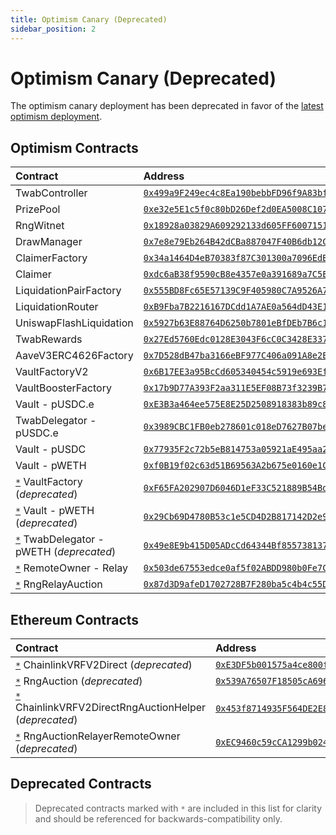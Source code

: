 ```yaml
---
title: Optimism Canary (Deprecated)
sidebar_position: 2
---
```


# Optimism Canary (Deprecated)

The optimism canary deployment has been deprecated in favor of the [latest optimism deployment](./optimism).

## Optimism Contracts

| Contract | Address |
| :--- | :--- |
| TwabController | [`0x499a9F249ec4c8Ea190bebbFD96f9A83bf4F6E52`](https://optimistic.etherscan.io/address/0x499a9F249ec4c8Ea190bebbFD96f9A83bf4F6E52) |
| PrizePool | [`0xe32e5E1c5f0c80bD26Def2d0EA5008C107000d6A`](https://optimistic.etherscan.io/address/0xe32e5E1c5f0c80bD26Def2d0EA5008C107000d6A) |
| RngWitnet | [`0x18928a03829A609292133d605FF6007151b9EECb`](https://optimistic.etherscan.io/address/0x18928a03829a609292133d605ff6007151b9eecb) |
| DrawManager | [`0x7e8e79Eb264B42dCBa887047F40B6db12C4f0940`](https://optimistic.etherscan.io/address/0x7e8e79eb264b42dcba887047f40b6db12c4f0940) |
| ClaimerFactory | [`0x34a1464D4eB70383f87C301300a7096EdBe2aA8c`](https://optimistic.etherscan.io/address/0x34a1464D4eB70383f87C301300a7096EdBe2aA8c) |
| Claimer | [`0xdc6aB38f9590cB8e4357e0a391689a7C5Ef7681E`](https://optimistic.etherscan.io/address/0xdc6aB38f9590cB8e4357e0a391689a7C5Ef7681E) |
| LiquidationPairFactory | [`0x555BD8Fc65E57139C9F405980C7A9526A7De8093`](https://optimistic.etherscan.io/address/0x555BD8Fc65E57139C9F405980C7A9526A7De8093) |
| LiquidationRouter | [`0xB9Fba7B2216167DCdd1A7AE0a564dD43E1b68b95`](https://optimistic.etherscan.io/address/0xB9Fba7B2216167DCdd1A7AE0a564dD43E1b68b95) |
| UniswapFlashLiquidation | [`0x5927b63E88764D6250b7801eBfDEb7B6c1ac35d0`](https://optimistic.etherscan.io/address/0x5927b63E88764D6250b7801eBfDEb7B6c1ac35d0) |
| TwabRewards | [`0x27Ed5760Edc0128E3043F6cC0C3428E337396A66`](https://optimistic.etherscan.io/address/0x27Ed5760Edc0128E3043F6cC0C3428E337396A66) |
| AaveV3ERC4626Factory | [`0x7D528dB47ba3166eBF977C406a091A8e2E6C8910`](https://optimistic.etherscan.io/address/0x7D528dB47ba3166eBF977C406a091A8e2E6C8910) |
| VaultFactoryV2 | [`0x6B17EE3a95BcCd605340454c5919e693Ef8EfF0E`](https://optimistic.etherscan.io/address/0x6b17ee3a95bccd605340454c5919e693ef8eff0e) |
| VaultBoosterFactory | [`0x17b9D77A393F2aa311E5EF08B73f3239B7f66837`](https://optimistic.etherscan.io/address/0x17b9D77A393F2aa311E5EF08B73f3239B7f66837) |
| Vault - pUSDC.e | [`0xE3B3a464ee575E8E25D2508918383b89c832f275`](https://optimistic.etherscan.io/address/0xE3B3a464ee575E8E25D2508918383b89c832f275) |
| TwabDelegator - pUSDC.e | [`0x3989CBC1FB0eb278601c018eD7627B07be9De4cB`](https://optimistic.etherscan.io/address/0x3989CBC1FB0eb278601c018eD7627B07be9De4cB) |
| Vault - pUSDC | [`0x77935F2c72b5eB814753a05921aE495aa283906B`](https://optimistic.etherscan.io/address/0x77935F2c72b5eB814753a05921aE495aa283906B) |
| Vault - pWETH | [`0xf0B19f02c63d51B69563A2b675e0160e1C34397C`](https://optimistic.etherscan.io/address/0xf0B19f02c63d51B69563A2b675e0160e1C34397C) |
| [`*`](#deprecated-contracts) VaultFactory (*deprecated*) | [`0xF65FA202907D6046D1eF33C521889B54BdE08081`](https://optimistic.etherscan.io/address/0xF65FA202907D6046D1eF33C521889B54BdE08081) |
| [`*`](#deprecated-contracts) Vault - pWETH (*deprecated*) | [`0x29Cb69D4780B53c1e5CD4D2B817142D2e9890715`](https://optimistic.etherscan.io/address/0x29Cb69D4780B53c1e5CD4D2B817142D2e9890715) |
| [`*`](#deprecated-contracts) TwabDelegator - pWETH (*deprecated*) | [`0x49e8E9b415D05ADcCd64344Bf85573813747bfA5`](https://optimistic.etherscan.io/address/0x49e8E9b415D05ADcCd64344Bf85573813747bfA5) |
| [`*`](#deprecated-contracts) RemoteOwner - Relay | [`0x503de67553edce0af5f02ABDD980b0Fe7Cc3BF65`](https://optimistic.etherscan.io/address/0x503de67553edce0af5f02ABDD980b0Fe7Cc3BF65) |
| [`*`](#deprecated-contracts) RngRelayAuction | [`0x87d3D9afeD1702728B7F280ba5c4b4c55DEfa557`](https://optimistic.etherscan.io/address/0x87d3D9afeD1702728B7F280ba5c4b4c55DEfa557) |

## Ethereum Contracts

| Contract | Address |
| :--- | :--- |
| [`*`](#deprecated-contracts) ChainlinkVRFV2Direct (*deprecated*) | [`0xE3DF5b001575a4ce800f6f3770B7f22cBe95d8F9`](https://etherscan.io/address/0xE3DF5b001575a4ce800f6f3770B7f22cBe95d8F9) |
| [`*`](#deprecated-contracts) RngAuction (*deprecated*) | [`0x539A76507F18505cA696d618F8A684814c867F41`](https://etherscan.io/address/0x539A76507F18505cA696d618F8A684814c867F41) |
| [`*`](#deprecated-contracts) ChainlinkVRFV2DirectRngAuctionHelper (*deprecated*) | [`0x453f8714935F564DE2E8aF3C00D52447A58b2c14`](https://etherscan.io/address/0x453f8714935F564DE2E8aF3C00D52447A58b2c14) |
| [`*`](#deprecated-contracts) RngAuctionRelayerRemoteOwner (*deprecated*) | [`0xEC9460c59cCA1299b0242D6AF426c21223ccCD24`](https://etherscan.io/address/0xEC9460c59cCA1299b0242D6AF426c21223ccCD24) |

## Deprecated Contracts

> Deprecated contracts marked with `*` are included in this list for clarity and should be referenced for backwards-compatibility only.